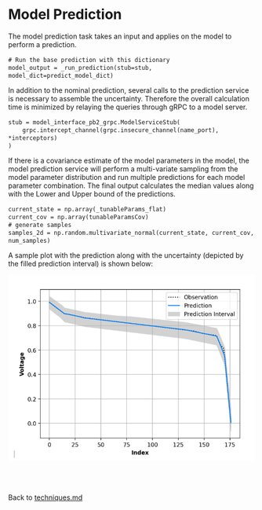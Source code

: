 # Model Prediction

The model prediction task takes an input and applies on the model to perform a prediction.

```
# Run the base prediction with this dictionary
model_output = _run_prediction(stub=stub, model_dict=predict_model_dict)
```

In addition to the nominal prediction, several calls to the prediction service is necessary to assemble the uncertainty. Therefore the overall calculation time is minimized by relaying the queries through gRPC to a model server.

```
stub = model_interface_pb2_grpc.ModelServiceStub(
    grpc.intercept_channel(grpc.insecure_channel(name_port), *interceptors)
)
```

If there is a covariance estimate of the model parameters in the model, the model prediction service will perform a multi-variate sampling from the model parameter distribution and run multiple predictions for each model parameter combination. The final output calculates the median values along with the Lower and Upper bound of the predictions.
```
current_state = np.array(_tunableParams_flat)
current_cov = np.array(tunableParamsCov)
# generate samples
samples_2d = np.random.multivariate_normal(current_state, current_cov, num_samples)
```

A sample plot with the prediction along with the uncertainty (depicted by the filled prediction interval) is shown below:

![Model Prediction with Uncertainty](./images/model_prediction_uncertainty.png)

<br/>
<br/>

Back to [techniques.md](../../../../docs/techniques.md)
